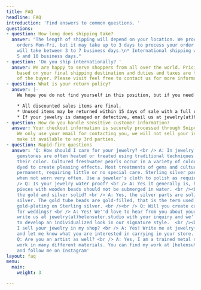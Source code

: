```yaml
---
title: FAQ
headline: FAQ
introduction: 'Find answers to common questions. '
questions:
- question: How long does shipping take?
  answer: "The length of shipping will depend on your location. We process in stock
    orders Mon-Fri, but it may take up to 3 days to process your order. \n\n* US shipping
    will take between 3 to 7 business days.\n* International shipping will take between
    5 and 10 business days."
- question: 'Do you ship internationally? '
  answer: We are happy to serve shoppers from all over the world. Pricing may vary
    based on your final shipping destination and duties and taxes are the responsibility
    of the buyer. Please visit feel free to contact us for more information.
- question: What is your return policy?
  answer: |-
    We hope you do not find yourself in this position, but if you need to return your jewelry.

    * All discounted sales items are final.
    * Unused items may be returned within 15 days of sale with a full refund.
    * If your jewelry is damaged or defective, email us at jewelry(at)helensuter.studio, and we’ll process a return and refund ASAP!
- question: How do you handle sensitive customer information?
  answer: Your checkout information is securely processed through Snipcart and Square.
    We only use your email for contacting you, we will not sell your information or
    make it available to any 3rd parties.
- question: Rapid-fire questions
  answer: 'Q: How should I care for your jewelry? <br /> A: In jewelry making, natural
    gemstones are often heated or treated using traditional techniques to enhance
    their color. Cultured freshwater pearls occur in a variety of colors and are sometimes
    dyed to create pleasing effects. Most treatments of gems and cultured pearls are
    permanent, requiring little or no special care. Sterling silver parts may tarnish
    when not worn very often. Use a jeweler’s cloth to polish as required. <br /><br
    /> Q: Is your jewelry water proof? <br /> A: Yes it generally is, however some
    pieces with wooden beads should not be submerged in water. <br /><br /> Q: Is
    the gold and silver solid? <br /> A: Yes, the silver parts are solid Sterling
    silver. The gold tube beads are gold-filled, that is the term used for high quality
    gold-plating on Sterling silver. <br /><br /> Q: Will you create custom orders
    for weddings? <br /> A: Yes! We''d love to hear from you about your plans. Just
    write us at jewelry(at)helensuter.studio with your inquiry and we''d be delighted
    to develop an individualized look in our signature style.  <br /><br /> Q: Can
    I sell your jewelry in my shop? <br /> A: Yes! Write me at jewelry(at)helensuter.studio
    and let me know what you are interested in carrying in your store. <br /><br />
    Q: Are you an artist as well? <br /> A: Yes, I am a trained metal sculptor and
    work in many different materials. You can find my work at [helensuter.studio](helensuter.studio)
    and follow me on Instagram'
layout: faq
menu:
  main:
    weight: 3

---
```

